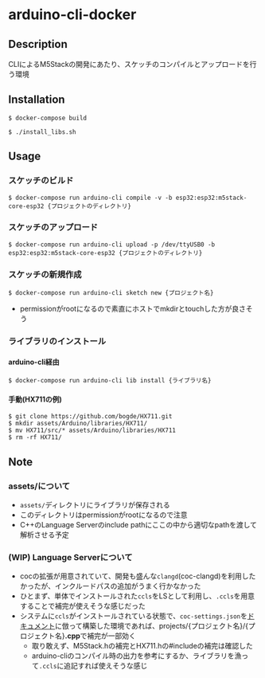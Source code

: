 # arduino-cli-docker

## Description

CLIによるM5Stackの開発にあたり、スケッチのコンパイルとアップロードを行う環境

## Installation

```
$ docker-compose build
```

```
$ ./install_libs.sh
```

## Usage

### スケッチのビルド

```
$ docker-compose run arduino-cli compile -v -b esp32:esp32:m5stack-core-esp32 {プロジェクトのディレクトリ}
```

### スケッチのアップロード

```
$ docker-compose run arduino-cli upload -p /dev/ttyUSB0 -b esp32:esp32:m5stack-core-esp32 {プロジェクトのディレクトリ}
```

### スケッチの新規作成

```
$ docker-compose run arduino-cli sketch new {プロジェクト名}
```

- permissionがrootになるので素直にホストでmkdirとtouchした方が良さそう

### ライブラリのインストール

#### arduino-cli経由

```
$ docker-compose run arduino-cli lib install {ライブラリ名}
```

#### 手動(HX711の例)

```
$ git clone https://github.com/bogde/HX711.git
$ mkdir assets/Arduino/libraries/HX711/
$ mv HX711/src/* assets/Arduino/libraries/HX711
$ rm -rf HX711/
```

## Note

### assets/について

- `assets/`ディレクトリにライブラリが保存される
- このディレクトリはpermissionがrootになるので注意
- C++のLanguage Serverのinclude pathにここの中から適切なpathを渡して解析させる予定

### (WIP) Language Serverについて

- cocの拡張が用意されていて、開発も盛んな`clangd`(coc-clangd)を利用したかったが、インクルードパスの追加がうまく行かなかった
- ひとまず、単体でインストールされた`ccls`をLSとして利用し、`.ccls`を用意することで補完が使えそうな感じだった
- システムに`ccls`がインストールされている状態で、`coc-settings.json`を[ドキュメント](https://github.com/neoclide/coc.nvim/wiki/Language-servers#ccobjective-c)に倣って構築した環境であれば、projects/{プロジェクト名}/{プロジェクト名}**.cpp**で補完が一部効く
  - 取り敢えず、M5Stack.hの補完とHX711.hの#includeの補完は確認した
  - arduino-cliのコンパイル時の出力を参考にするか、ライブラリを漁って`.ccls`に追記すれば使えそうな感じ
